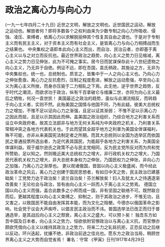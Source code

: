 # 政治之离心力与向心力
(一九一七年四月二十九日)
近世之文明，解放之文明也。近世国民之运动，解放之运动也。解放者何？即将多数各个之权利由来为少数专制之向心力所吸收、侵蚀、凌压、束缚者，依离心力以求解脱丽伸其个性复其自由之谓也。于是对于专制主义而有民主主义，对于资本主义而有社会主义，是皆离心力与向心力相搏战而生之结果也。
中央集权之语即本此向心主义而出，而自治、民治云者，亦即基于离心主义以与之对立而反抗也。最近世界政治之趋势，向心主义之势力日见缩减，离心主义之势力日见伸张，此为不可掩之事实。居今日而犹谋保存此十八世纪遗物之向心主义，乃无异于自绝。例证不远，即在吾国，袁氏柄政，其施设之方，无非为中央集权也，统一也，总统制也。质言之，皆集中于一人之向心主义也。乃向心力之伸张愈亟，离心力之反抗愈烈，压制之程度愈进，解放之运动愈强，卒至向心主义为离心主义所挫，而身亦压毙于二力相轧之下焉。此无他，逆乎世界之趋势，反乎时代之潮流，而欲求功于政治，纵有千百拿破仑与维廉二世，亦将为向心主义最后之牺牲，何况一袁世凯！
美国最近之政治的趋势，虽似与此潮流相反，而转趋于向心主义者，实则不然。此殆美国之国情与他国不同，乃有此疑。彼美大总统权力之增加，不惟不足以证向心力之渐强，且足以证其渐弱；
不惟不足以示离心力之因此而屈，且足以示其因此而伸。盖美国之政治组织，乃综合地方之利害关系而设立中央政府者。故其立法部非与地方无何关系纯为中央政府之机关，乃利害关系常相冲突之各地方代表机关也。于此而望其全超乎地方之利害为美国全体谋福利，殊不可能，亦非从来美国宪法制定者之所期。而其大总统则以全国为选举区而依国民之普通投票所选出者，为足代表其国民，为能超乎各地方之利害关系，为美国全体谋利益。观于威尔逊氏之政策不必与民主党相同，反为民主党所反对而为共和党所赞助，足以知之。然则晚近美大总统权力之增大，非行政机关权力之增大，乃国民代表机关权力之增大，非大总统本身权力之伸张，乃国民权力之伸张，非向心力之加强，乃离心力之渐厚也。
更以观诸俄国，昔固以向心主义极盛闻，而今经此政治革命之风云，离心力之创建于国民思想者，有如日中天之势，民主政治已建基础矣！工党势力达于政治矣！波兰自治矣！芬兰解放矣！妇人及犹太人之待遇逐渐改善矣！无论社会与政治，皆有由向心主义一跃而人于离心主义之势焉。
德国立国以向心主义而强，盖合此数多之小邦而成一国，非有坚固之联络不可。既然联合而后，更越其程度以向心主义束缚之、抑制之，则于其政治之进步，不惟无功，且又害之，以致国民不能自由发挥其本能，而为文化之阻梗。今德亦以俄国革命之影响，社会党于议会大声疾呼，以倡言民主政治而不讳。普国选举法已改正而归于普通选举，是其战后向心主义之颓衰，离心主义之盛大，可以预卜矣！
独吾东方如吾中国及日本者，向心主义之势力，恒欲依附官僚政治以与离心主义抗，而官僚亦颇欲凭借向心主义以维持其政治上之势力，将来二力之轧轹抗拒，正恐反动之后继以反动，环兴迭起，扰攘不绝，非政治前途之佳兆也。愿东方之政治当局，稍顾世界离心主义之大势而自觉省焉！
署名：守常
《甲寅》日刊1917年4月29日
